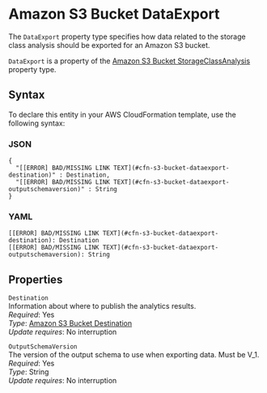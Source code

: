 # Amazon S3 Bucket DataExport<a name="aws-properties-s3-bucket-dataexport"></a>

<a name="aws-properties-s3-bucket-dataexport-description"></a>The `DataExport` property type specifies how data related to the storage class analysis should be exported for an Amazon S3 bucket\.

<a name="aws-properties-s3-bucket-dataexport-inheritance"></a> `DataExport` is a property of the [Amazon S3 Bucket StorageClassAnalysis](aws-properties-s3-bucket-storageclassanalysis.md) property type\. 

## Syntax<a name="aws-properties-s3-bucket-dataexport-syntax"></a>

To declare this entity in your AWS CloudFormation template, use the following syntax:

### JSON<a name="aws-properties-s3-bucket-dataexport-syntax.json"></a>

```
{
  "[[ERROR] BAD/MISSING LINK TEXT](#cfn-s3-bucket-dataexport-destination)" : Destination,
  "[[ERROR] BAD/MISSING LINK TEXT](#cfn-s3-bucket-dataexport-outputschemaversion)" : String
}
```

### YAML<a name="aws-properties-s3-bucket-dataexport-syntax.yaml"></a>

```
[[ERROR] BAD/MISSING LINK TEXT](#cfn-s3-bucket-dataexport-destination): Destination
[[ERROR] BAD/MISSING LINK TEXT](#cfn-s3-bucket-dataexport-outputschemaversion): String
```

## Properties<a name="aws-properties-s3-bucket-dataexport-properties"></a>

`Destination`  
Information about where to publish the analytics results\.  
 *Required*: Yes  
 *Type*: [Amazon S3 Bucket Destination](aws-properties-s3-bucket-destination.md)  
 *Update requires*: No interruption 

`OutputSchemaVersion`  
The version of the output schema to use when exporting data\. Must be V\_1\.  
 *Required*: Yes  
 *Type*: String  
 *Update requires*: No interruption 